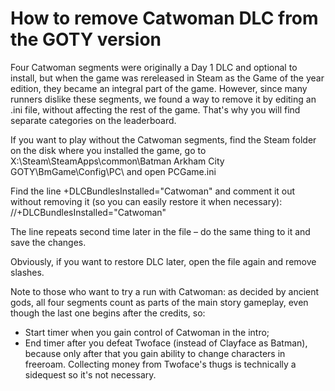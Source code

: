# How to remove Catwoman DLC from the GOTY version

Four Catwoman segments were originally a Day 1 DLC and optional to install, but when the game was rereleased in Steam as the Game of the year edition, they became an integral part of the game. However, since many runners dislike these segments, we found a way to remove it by editing an .ini file, without affecting the rest of the game. That's why you will find separate categories on the leaderboard.

If you want to play without the Catwoman segments, find the Steam folder on the disk where you installed the game, go to X:\Steam\SteamApps\common\Batman Arkham City GOTY\BmGame\Config\PC\ and open PCGame.ini

Find the line +DLCBundlesInstalled="Catwoman" and comment it out without removing it (so you can easily restore it when necessary):
//+DLCBundlesInstalled="Catwoman"

The line repeats second time later in the file – do the same thing to it and save the changes.

Obviously, if you want to restore DLC later, open the file again and remove slashes.

Note to those who want to try a run with Catwoman: as decided by ancient gods, all four segments count as parts of the main story gameplay, even though the last one begins after the credits, so:
- Start timer when you gain control of Catwoman in the intro;
- End timer after you defeat Twoface (instead of Clayface as Batman), because only after that you gain ability to change characters in freeroam. Collecting money from Twoface's thugs is technically a sidequest so it's not necessary.